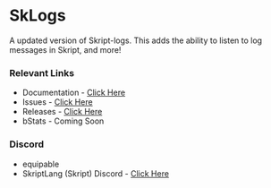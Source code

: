 # SkLogs
A updated version of Skript-logs. This adds the ability to listen to log messages in Skript, and more!

### Relevant Links
- Documentation - [Click Here](https://skripthub.net/docs/?addon=skript-logs)
- Issues - [Click Here](https://github.com/EquipableMC/SkLogs/issues)
- Releases - [Click Here](https://github.com/EquipableMC/SkLogs/releases)
- bStats - Coming Soon

### Discord
- equipable
- SkriptLang (Skript) Discord - [Click Here](https://discord.gg/skript)

